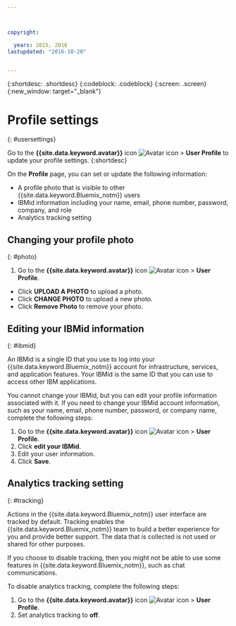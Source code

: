 ```yaml
---



copyright:

  years: 2015, 2016
lastupdated: "2016-10-20"


---
```


{:shortdesc: .shortdesc}
{:codeblock: .codeblock}
{:screen: .screen}
{:new_window: target="_blank"}

# Profile settings
{: #usersettings}

Go to the **{{site.data.keyword.avatar}}** icon ![Avatar icon](/docs/icons/i-avatar-icon.svg) &gt; **User Profile** to update your profile settings.
{:shortdesc}

 On the **Profile** page, you can set or update the following information:

 * A profile photo that is visible to other {{site.data.keyword.Bluemix_notm}} users
 * IBMid information including your name, email, phone number, password, company, and role
 * Analytics tracking setting

## Changing your profile photo
{: #photo}

1. Go to the **{{site.data.keyword.avatar}}** icon ![Avatar icon](/docs/icons/i-avatar-icon.svg) &gt; **User Profile**.

* Click **UPLOAD A PHOTO** to upload a photo.
* Click **CHANGE PHOTO** to upload a new photo.
* Click **Remove Photo** to remove your photo.

## Editing your IBMid information
{: #ibmid}

An IBMid is a single ID that you use to log into your {{site.data.keyword.Bluemix_notm}} account for infrastructure, services, and application features. Your IBMid is the same ID that you can use to access other IBM applications. 

You cannot change your IBMid, but you can edit your profile information associated with it. If you need to change your IBMid account information, such as your name, email, phone number, password, or company name, complete the following steps:

1. Go to the **{{site.data.keyword.avatar}}** icon ![Avatar icon](/docs/icons/i-avatar-icon.svg) &gt; **User Profile**.
2. Click **edit your IBMid**.
3. Edit your user information.
4. Click **Save**.

## Analytics tracking setting
{: #tracking}

Actions in the {{site.data.keyword.Bluemix_notm}} user interface are tracked by default. Tracking enables the {{site.data.keyword.Bluemix_notm}} team to build a better experience for you and provide better support. The data that is collected is not used or shared for other purposes.

If you choose to disable tracking, then you might not be able to use some features in {{site.data.keyword.Bluemix_notm}}, such as chat communications.

To disable analytics tracking, complete the following steps:

1. Go to the **{{site.data.keyword.avatar}}** icon ![Avatar icon](/docs/icons/i-avatar-icon.svg) &gt; **User Profile**.
2. Set analytics tracking to **off**.
